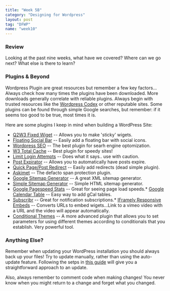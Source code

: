 ```yaml
---
title: "Week 5B"
category: "Designing for Wordpress"
layout: post
tag: "DFWP"
name: "week10"
---
```


### Review

Looking at the past nine weeks, what have we covered? Where can we go next? What else is there to learn?

### Plugins & Beyond

Wordpress Plugin are great resources but remember a few key factors... Always check how many times the plugins have been downloaded. More downloads generally correlate with reliable plugins. Always begin with trusted resources like the [Wordpress Codex](http://wordpress.org/plugins/) or other reputable sites. Some plugins can be found through simple Google searches, but remember: if it seems too good to be true, most times it is. 

Here are some plugins I keep in mind when building a WordPress Site:

*   [Q2W3 Fixed Wiget](http://wordpress.org/plugins/q2w3-fixed-widget/) -- Allows you to make 'sticky' wigets.
*   [Floating Social Bar](http://wordpress.org/plugins/floating-social-bar/) -- Easily add a floating bar with social icons.
*   [Wordpress SEO](http://wordpress.org/plugins/wordpress-seo/) -- The best plugin for searh engine optomization.
*   [W3 Total Cache](http://wordpress.org/plugins/w3-total-cache/) -- Best plugin for speedy sites!
*   [Limit Login Attempts](http://wordpress.org/plugins/limit-login-attempts/) -- Does what it says.. use with caution.
*   [Post Expirator](http://wordpress.org/plugins/post-expirator/) -- Allows you to automatically have posts expire.
*   [Quick Page/Post Redirect](http://wordpress.org/plugins/quick-pagepost-redirect-plugin/) -- Easily add redirects (dead simple plugin).
*   [Askimet](http://wordpress.org/plugins/akismet/) -- The defacto span protection plugin.
*   [Google Sitemap Generator](http://wordpress.org/plugins/google-sitemap-generator/) -- A great XML sitemap generator.
*   [Simple Sitemap Generator](http://wordpress.org/plugins/simple-hierarchical-sitemap/) -- Simple HTML sitemap generator.
*   [Google Pagespeed Stats](http://wordpress.org/plugins/google-pagespeed-insights/) -- Great for seeing page load speeds.*   [Google Calendar Table](http://wordpress.org/plugins/gcal-table/) -- Easy way to add gCal tables.
*   [Subscribr](http://wordpress.org/plugins/subscribr/) -- Great for notification subscriptions.*   [IFramely Responsive Embeds](http://wordpress.org/plugins/iframely/) -- Converts URLs to embed wigets...Link to a vimeo video with a URL and the video will appear automatically.
*   [Conditional Themes](http://wordpress.org/plugins/wp-conditional-themes/) -- A more advanced plugin that allows you to set parameters for using different themes according to conditionals that you establish. Very powerful tool.

### Anything Else?

Remember when updating your WordPress installation you should always back up your files! Try to update manually, rather than using the auto-update feature. Following the setps in [this guide](http://codex.wordpress.org/Updating_WordPress) will give you a straightforward approach to an update. 

Also, always remember to comment code when making changes! You never know when you might return to a change and forget what you changed. 

    